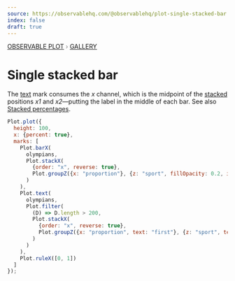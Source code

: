 ```yaml
---
source: https://observablehq.com/@observablehq/plot-single-stacked-bar
index: false
draft: true
---
```


<div style="color: grey; font: 13px/25.5px var(--sans-serif); text-transform: uppercase;"><h1 style="display: none;">Plot: Single stacked bar</h1><a href="/plot">Observable Plot</a> › <a href="/@observablehq/plot-gallery">Gallery</a></div>

# Single stacked bar

The [text](https://observablehq.com/plot/marks/text) mark consumes the _x_ channel, which is the midpoint of the [stacked](https://observablehq.com/plot/transforms/stack) positions _x1_ and _x2_—putting the label in the middle of each bar. See also [Stacked percentages](/@observablehq/plot-stacked-percentages).

```js echo
Plot.plot({
  height: 100,
  x: {percent: true},
  marks: [
    Plot.barX(
      olympians,
      Plot.stackX(
        {order: "x", reverse: true},
        Plot.groupZ({x: "proportion"}, {z: "sport", fillOpacity: 0.2, inset: 0.5})
      )
    ),
    Plot.text(
      olympians,
      Plot.filter(
        (D) => D.length > 200,
        Plot.stackX(
          {order: "x", reverse: true},
          Plot.groupZ({x: "proportion", text: "first"}, {z: "sport", text: "sport", rotate: 90})
        )
      )
    ),
    Plot.ruleX([0, 1])
  ]
});
```
